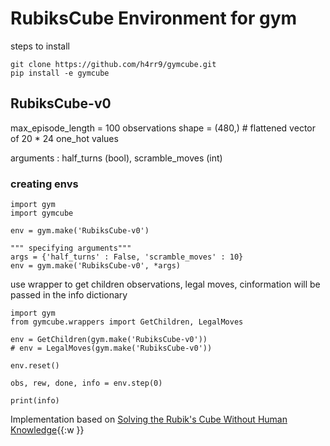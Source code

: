 # RubiksCube Environment for gym

steps to install

    git clone https://github.com/h4rr9/gymcube.git
    pip install -e gymcube

## RubiksCube-v0
max_episode_length = 100
observations shape = (480,) # flattened vector of 20 * 24 one_hot values

arguments : half_turns (bool), scramble_moves (int)


### creating envs

    import gym
    import gymcube
    
    env = gym.make('RubiksCube-v0')
    
    """ specifying arguments"""
    args = {'half_turns' : False, 'scramble_moves' : 10}
    env = gym.make('RubiksCube-v0', *args) 
    
use wrapper to get children observations, legal moves, cinformation will be passed in the info dictionary

    import gym
    from gymcube.wrappers import GetChildren, LegalMoves
    
    env = GetChildren(gym.make('RubiksCube-v0'))
    # env = LegalMoves(gym.make('RubiksCube-v0'))
    
    env.reset()
    
    obs, rew, done, info = env.step(0)
    
    print(info)
    
    
Implementation based on [Solving the Rubik's Cube Without Human Knowledge](https://arxiv.org/abs/1805.07470#:~:text=A%20generally%20intelligent%20agent%20must,human%20data%20or%20domain%20knowledge.){{:w
}}